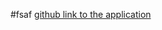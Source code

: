 #fsaf
[github link to the application][link]

[link]: https://github.com/RTZ229/coral-blockchain-assignment.git